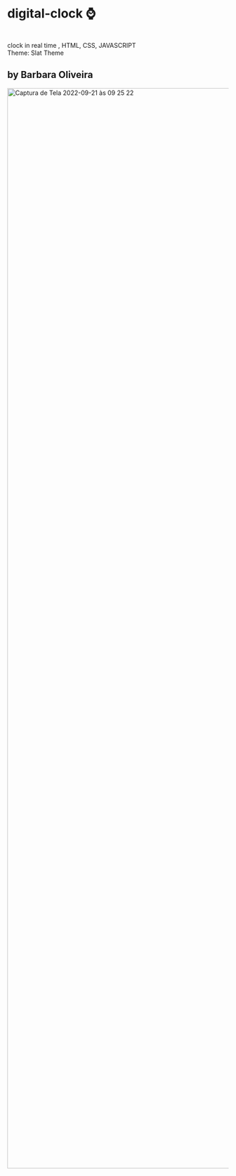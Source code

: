 <h1>digital-clock ⌚️ </h1><br>
clock  in real time , HTML, CSS, JAVASCRIPT<br>
Theme: Slat Theme<br>
<h2>by Barbara Oliveira</h2>
<img width="2459" alt="Captura de Tela 2022-09-21 às 09 25 22" src="https://user-images.githubusercontent.com/91905378/191465576-35bb78fb-45eb-4a29-bb5b-2583c30e4b9c.png">
